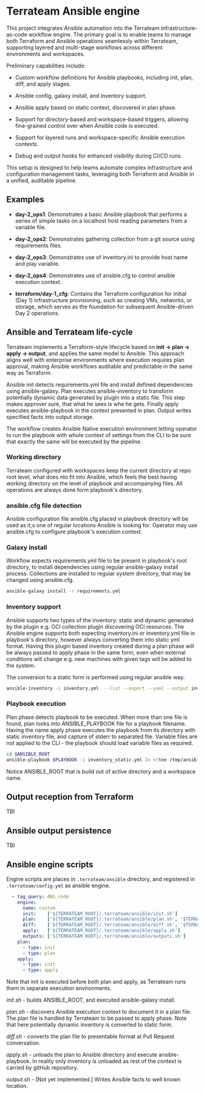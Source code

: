 # Terrateam Ansible engine

This project integrates Ansible automation into the Terrateam infrastructure-as-code workflow engine. The primary goal is to enable teams to manage both Terraform and Ansible operations seamlessly within Terrateam, supporting layered and multi-stage workflows across different environments and workspaces.

Preliminary capabilities include:

- Custom workflow definitions for Ansible playbooks, including init, plan, diff, and apply stages.

- Ansible config, galaxy install, and inventory support.

- Ansible apply based on static context, discovered in plan phase.

- Support for directory-based and workspace-based triggers, allowing fine-grained control over when Ansible code is executed.

- Support for layered runs and workspace-specific Ansible execution contexts.

- Debug and output hooks for enhanced visibility during CI/CD runs.

This setup is designed to help teams automate complex infrastructure and configuration management tasks, leveraging both Terraform and Ansible in a unified, auditable pipeline.

## Examples

- **day-2_ops1**: Demonstrates a basic Ansible playbook that performs a series of simple tasks on a localhost host reading parameters from a variable file.

- **day-2_ops2**: Demonstrates gathering collection from a git source using requirements files.  

- **day-2_ops3**: Demonstrates use of inventory.ini to provide host name and play variable.

- **day-2_ops4**: Demonstrates use of ansible.cfg to control ansible execution context.

- **terraform/day-1_cfg**: Contains the Terraform configuration for initial (Day 1) infrastructure provisioning, such as creating VMs, networks, or storage, which serves as the foundation for subsequent Ansible-driven Day 2 operations.

## Ansible and Terrateam life-cycle

Terrateam implements a Terraform-style lifecycle based on **init → plan → apply → output**, and applies the same model to Ansible. This approach aligns well with enterprise environments where execution requires plan approval, making Ansible workflows auditable and predictable in the same way as Terraform.

Ansible init detects requirements.yml file and install defined dependencies using ansible-galaxy. Plan executes ansible-inventory to transform potentially dynamic data generated by plugin into a static file. This step makes approver sure, that what he sees is whe he gets. Finally apply executes ansible-playbook in the context presented in plan. Output writes specified facts into output storage.

The workflow creates Ansible Native execution environment letting operator to run the playbook with whole context of settings from the CLI to be sure that exactly the same will be executed by the pipeline.

### Working directory

Terrateam configured with workspaces keep the current directory at repo root level, what does nto fit into Ansible, which feels the best having working directory on the level of playbook and accompanying files. All operations are always done form playbook's directory.

### ansible.cfg file detection

Ansible configuration file ansible.cfg placed in playbook directory will be used as it;s one of regular locations Ansible is looking for. Operator may use ansible.cfg to configure playbook's execution context.

### Galaxy install

Workflow expects requirements.yml file to be present in playbook's root directory, to install dependencies using regular ansible-galaxy install process. Collections are installed to regular system directory, that may be changed using ansible.cfg.

```bash
ansible-galaxy install -r requirements.yml
```

### Inventory support

Ansible supports two types of the inventory: static and dynamic generated by the plugin e.g. OCI collection plugin discovering OCI resources. The Ansible engine supports both expecting inventory.ini or inventory.yml file in playbook's directory, however always converting them into static yml format. Having this plugin based inventory created during a plan phase will be always passed to apply phase in the same form, even when external conditions will change e.g. new machines with given tags will be added to the system.

The conversion to a static form is performed using regular ansible way.

```bash
ansible-inventory -i inventory.yml  --list --export --yaml --output inventory_static.yml
```

### Playbook execution

Plan phase detects playbook to be executed. When more than one file is found, plan looks into ANSIBLE_PLAYBOOK file for a playbook filename. Having the name apply phase executes the playbook from its directory with static inventory file, and capture of stderr to separated file. Variable files are not applied to the CLI - the playbook should load variable files as required. 

```bash
cd $ANSIBLE_ROOT
ansible-playbook $PLAYBOOK -i inventory_static.yml 2> >(tee /tmp/ansible_stderr.log >&2)
```

Notice ANSIBLE_ROOT that is build out of active directory and a workspace name.

## Output reception from Terraform

TBI

## Ansible output persistence

TBI

## Ansible engine scripts

Engine scripts are places in `.terrateam/ansible` directory, and registered in `.terrateam/config.yml` as ansible engine.

```yaml
  - tag_query: ANS_code
    engine:
      name: custom
      init:    ['${TERRATEAM_ROOT}/.terrateam/ansible/init.sh']
      plan:    ['${TERRATEAM_ROOT}/.terrateam/ansible/plan.sh', '$TERRATEAM_PLAN_FILE']
      diff:    ['${TERRATEAM_ROOT}/.terrateam/ansible/diff.sh', '$TERRATEAM_PLAN_FILE']
      apply:   ['${TERRATEAM_ROOT}/.terrateam/ansible/apply.sh']
      outputs: ['${TERRATEAM_ROOT}/.terrateam/ansible/outputs.sh']
    plan:
      - type: init
      - type: plan
    apply:
      - type: init
      - type: apply
```

Note that init is executed before both plan and apply, as Terrateam runs them in separate execution environments.

*init.sh* - builds ANSIBLE_ROOT, and executed ansible-galaxy install.

*plan.sh* - discovers Ansible execution context to document it in a plan file. The plan file is handled by Terrateam to be passed to apply phase. Note that here potentially dynamic inventory is converted to static form.

*diff.sh* - converts the plan file to presentable format at Pull Request conversation.

*apply.sh* - unloads the plan to Ansible directory and execute ansible-playbook. In reality only inventory is unloaded as rest of the context is carried by gitHub repository.

*output.sh* - [Not yet implemented.] Writes Ansible facts to well known location.
